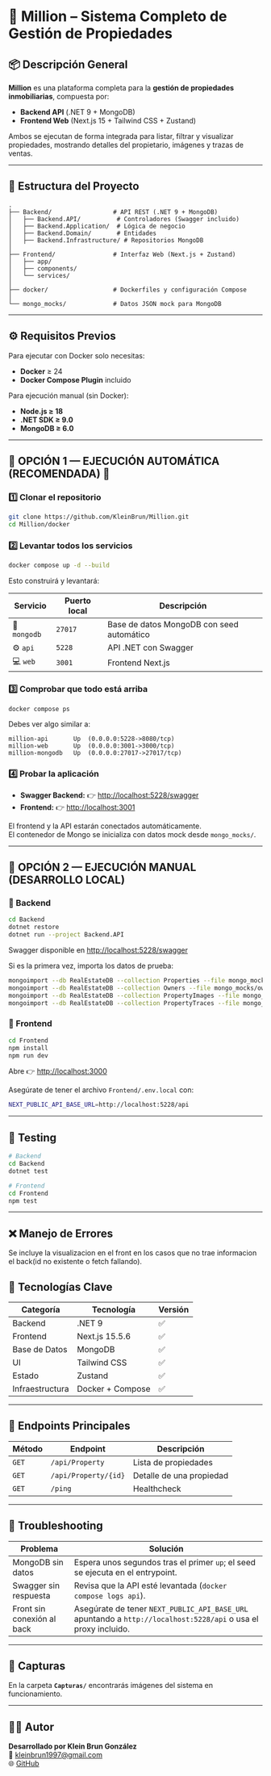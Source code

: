 # 🏡 Million – Sistema Completo de Gestión de Propiedades

## 📦 Descripción General

**Million** es una plataforma completa para la **gestión de propiedades inmobiliarias**, compuesta por:

- **Backend API** (.NET 9 + MongoDB)
- **Frontend Web** (Next.js 15 + Tailwind CSS + Zustand)

Ambos se ejecutan de forma integrada para listar, filtrar y visualizar propiedades, mostrando detalles del propietario, imágenes y trazas de ventas.

---

## 🧭 Estructura del Proyecto

```
.
├── Backend/                 # API REST (.NET 9 + MongoDB)
│   ├── Backend.API/          # Controladores (Swagger incluido)
│   ├── Backend.Application/  # Lógica de negocio
│   ├── Backend.Domain/       # Entidades
│   ├── Backend.Infrastructure/ # Repositorios MongoDB
│
├── Frontend/                # Interfaz Web (Next.js + Zustand)
│   ├── app/
│   ├── components/
│   └── services/
│
├── docker/                  # Dockerfiles y configuración Compose
│
└── mongo_mocks/             # Datos JSON mock para MongoDB
```

---

## ⚙️ Requisitos Previos

Para ejecutar con Docker solo necesitas:

- **Docker** ≥ 24  
- **Docker Compose Plugin** incluido

Para ejecución manual (sin Docker):

- **Node.js ≥ 18**
- **.NET SDK ≥ 9.0**
- **MongoDB ≥ 6.0**

---

## 🚀 OPCIÓN 1 — EJECUCIÓN AUTOMÁTICA (RECOMENDADA) 🐳

### 1️⃣ Clonar el repositorio

```bash
git clone https://github.com/KleinBrun/Million.git
cd Million/docker
```

### 2️⃣ Levantar todos los servicios

```bash
docker compose up -d --build
```

Esto construirá y levantará:

| Servicio | Puerto local | Descripción |
|-----------|--------------|--------------|
| 🧱 `mongodb` | `27017` | Base de datos MongoDB con seed automático |
| ⚙️ `api` | `5228` | API .NET con Swagger |
| 💻 `web` | `3001` | Frontend Next.js |

### 3️⃣ Comprobar que todo está arriba

```bash
docker compose ps
```

Debes ver algo similar a:

```
million-api       Up  (0.0.0.0:5228->8080/tcp)
million-web       Up  (0.0.0.0:3001->3000/tcp)
million-mongodb   Up  (0.0.0.0:27017->27017/tcp)
```

### 4️⃣ Probar la aplicación

- **Swagger Backend:** 👉 [http://localhost:5228/swagger](http://localhost:5228/swagger)
- **Frontend:** 👉 [http://localhost:3001](http://localhost:3001)

El frontend y la API estarán conectados automáticamente.  
El contenedor de Mongo se inicializa con datos mock desde `mongo_mocks/`.

---

## 🧩 OPCIÓN 2 — EJECUCIÓN MANUAL (DESARROLLO LOCAL)

### 🔹 Backend

```bash
cd Backend
dotnet restore
dotnet run --project Backend.API
```

Swagger disponible en [http://localhost:5228/swagger](http://localhost:5228/swagger)

Si es la primera vez, importa los datos de prueba:

```bash
mongoimport --db RealEstateDB --collection Properties --file mongo_mocks/properties.json --jsonArray
mongoimport --db RealEstateDB --collection Owners --file mongo_mocks/owners.json --jsonArray
mongoimport --db RealEstateDB --collection PropertyImages --file mongo_mocks/propertyimages.json --jsonArray
mongoimport --db RealEstateDB --collection PropertyTraces --file mongo_mocks/propertytraces.json --jsonArray
```

### 🔹 Frontend

```bash
cd Frontend
npm install
npm run dev
```

Abre 👉 [http://localhost:3000](http://localhost:3000)

Asegúrate de tener el archivo `Frontend/.env.local` con:

```bash
NEXT_PUBLIC_API_BASE_URL=http://localhost:5228/api
```

---

## 🧪 Testing

```bash
# Backend
cd Backend
dotnet test

# Frontend
cd Frontend
npm test
```

---


## ❌ Manejo de Errores
Se incluye la visualizacion en el front en los casos que no trae informacion el back(id no existente o fetch fallando). 

## 🧠 Tecnologías Clave

| Categoría | Tecnología | Versión |
|------------|-------------|---------|
| Backend | .NET 9 | ✅ |
| Frontend | Next.js 15.5.6 | ✅ |
| Base de Datos | MongoDB | ✅ |
| UI | Tailwind CSS | ✅ |
| Estado | Zustand | ✅ |
| Infraestructura | Docker + Compose | ✅ |

---

## 🧩 Endpoints Principales

| Método | Endpoint | Descripción |
|---------|-----------|-------------|
| `GET` | `/api/Property` | Lista de propiedades |
| `GET` | `/api/Property/{id}` | Detalle de una propiedad |
| `GET` | `/ping` | Healthcheck |

---

## 🧠 Troubleshooting

| Problema | Solución |
|-----------|-----------|
| MongoDB sin datos | Espera unos segundos tras el primer `up`; el seed se ejecuta en el entrypoint. |
| Swagger sin respuesta | Revisa que la API esté levantada (`docker compose logs api`). |
| Front sin conexión al back | Asegúrate de tener `NEXT_PUBLIC_API_BASE_URL` apuntando a `http://localhost:5228/api` o usa el proxy incluido. |

---

## 📸 Capturas

En la carpeta **`Capturas/`** encontrarás imágenes del sistema en funcionamiento.

---

## 👨‍💻 Autor

**Desarrollado por Klein Brun González**  
📧 [kleinbrun1997@gmail.com](mailto:kleinbrun1997@gmail.com)  
🌐 [GitHub](https://github.com/kleinbrun1997)
